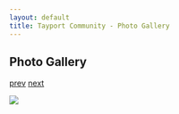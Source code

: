 ```yaml
---
layout: default
title: Tayport Community - Photo Gallery
---
```

## Photo Gallery

[prev](http://tayport.org.uk/photo/98) [next](http://tayport.org.uk/photo/100)

![ ](http://tayport.org.uk/media/099.jpg " ")

